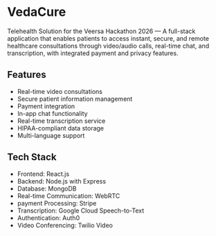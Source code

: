 # VedaCure
Telehealth Solution for the Veersa Hackathon 2026 — A full-stack application that enables patients to access instant, secure, and remote healthcare consultations through video/audio calls, real-time chat, and transcription, with integrated payment and privacy features.

## Features

- Real-time video consultations
- Secure patient information management
- Payment integration
- In-app chat functionality
- Real-time transcription service
- HIPAA-compliant data storage
- Multi-language support

## Tech Stack

- Frontend: React.js
- Backend: Node.js with Express
- Database: MongoDB 
- Real-time Communication: WebRTC
- payment Processing: Stripe
- Transcription: Google Cloud Speech-to-Text
- Authentication: Auth0
- Video Conferencing: Twilio Video
